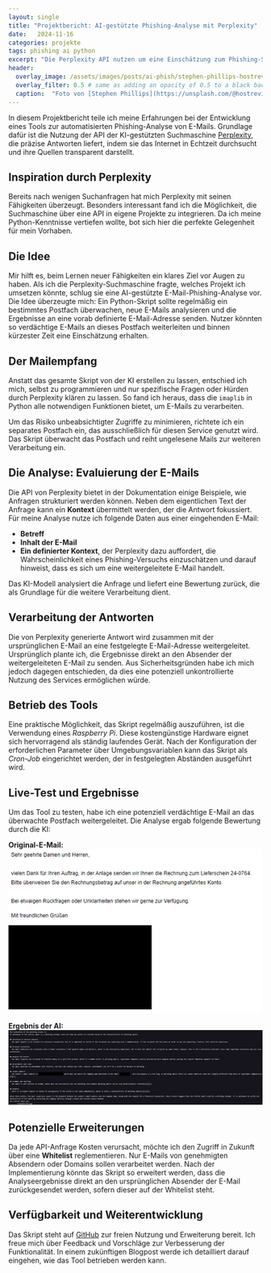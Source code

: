 ```yaml
---
layout: single
title: "Projektbericht: AI-gestützte Phishing-Analyse mit Perplexity"
date:   2024-11-16 
categories: projekte
tags: phishing ai python
excerpt: "Die Perplexity API nutzen um eine Einschätzung zum Phishing-Status einer Mail zu erhalten."
header:
  overlay_image: /assets/images/posts/ai-phish/stephen-phillips-hostreviews-co-uk-F8QgtxUc6-E-unsplash.jpg
  overlay_filter: 0.5 # same as adding an opacity of 0.5 to a black background
  caption:  "Foto von [Stephen Phillips](https://unsplash.com/@hostreviews?utm_content=creditCopyText&utm_medium=referral&utm_source=unsplash) auf [Unsplash](https://unsplash.com/photos/mail-icon-F8QgtxUc6-E?utm_content=creditCopyText&utm_medium=referral&utm_source=unsplash)"
---
```


In diesem Projektbericht teile ich meine Erfahrungen bei der Entwicklung eines Tools zur automatisierten Phishing-Analyse von E-Mails. Grundlage dafür ist die Nutzung der API der KI-gestützten Suchmaschine [Perplexity](https://www.perplexity.ai/), die präzise Antworten liefert, indem sie das Internet in Echtzeit durchsucht und ihre Quellen transparent darstellt.

## Inspiration durch Perplexity

Bereits nach wenigen Suchanfragen hat mich Perplexity mit seinen Fähigkeiten überzeugt. Besonders interessant fand ich die Möglichkeit, die Suchmaschine über eine API in eigene Projekte zu integrieren. Da ich meine Python-Kenntnisse vertiefen wollte, bot sich hier die perfekte Gelegenheit für mein Vorhaben.

## Die Idee

Mir hilft es, beim Lernen neuer Fähigkeiten ein klares Ziel vor Augen zu haben. Als ich die Perplexity-Suchmaschine fragte, welches Projekt ich umsetzen könnte, schlug sie eine AI-gestützte E-Mail-Phishing-Analyse vor. Die Idee überzeugte mich: Ein Python-Skript sollte regelmäßig ein bestimmtes Postfach überwachen, neue E-Mails analysieren und die Ergebnisse an eine vorab definierte E-Mail-Adresse senden. Nutzer könnten so verdächtige E-Mails an dieses Postfach weiterleiten und binnen kürzester Zeit eine Einschätzung erhalten.

## Der Mailempfang

Anstatt das gesamte Skript von der KI erstellen zu lassen, entschied ich mich, selbst zu programmieren und nur spezifische Fragen oder Hürden durch Perplexity klären zu lassen. So fand ich heraus, dass die `imaplib` in Python alle notwendigen Funktionen bietet, um E-Mails zu verarbeiten.

Um das Risiko unbeabsichtigter Zugriffe zu minimieren, richtete ich ein separates Postfach ein, das ausschließlich für diesen Service genutzt wird. Das Skript überwacht das Postfach und reiht ungelesene Mails zur weiteren Verarbeitung ein.

## Die Analyse: Evaluierung der E-Mails

Die API von Perplexity bietet in der Dokumentation einige Beispiele, wie Anfragen strukturiert werden können. Neben dem eigentlichen Text der Anfrage kann ein **Kontext** übermittelt werden, der die Antwort fokussiert. Für meine Analyse nutze ich folgende Daten aus einer eingehenden E-Mail:

- **Betreff**
- **Inhalt der E-Mail**
- **Ein definierter Kontext**, der Perplexity dazu auffordert, die Wahrscheinlichkeit eines Phishing-Versuchs einzuschätzen und darauf hinweist, dass es sich um eine weitergeleitete E-Mail handelt.

Das KI-Modell analysiert die Anfrage und liefert eine Bewertung zurück, die als Grundlage für die weitere Verarbeitung dient.

## Verarbeitung der Antworten

Die von Perplexity generierte Antwort wird zusammen mit der ursprünglichen E-Mail an eine festgelegte E-Mail-Adresse weitergeleitet. Ursprünglich plante ich, die Ergebnisse direkt an den Absender der weitergeleiteten E-Mail zu senden. Aus Sicherheitsgründen habe ich mich jedoch dagegen entschieden, da dies eine potenziell unkontrollierte Nutzung des Services ermöglichen würde.

## Betrieb des Tools

Eine praktische Möglichkeit, das Skript regelmäßig auszuführen, ist die Verwendung eines *Raspberry Pi*. Diese kostengünstige Hardware eignet sich hervorragend als ständig laufendes Gerät. Nach der Konfiguration der erforderlichen Parameter über Umgebungsvariablen kann das Skript als *Cron-Job* eingerichtet werden, der in festgelegten Abständen ausgeführt wird.

## Live-Test und Ergebnisse

Um das Tool zu testen, habe ich eine potenziell verdächtige E-Mail an das überwachte Postfach weitergeleitet. Die Analyse ergab folgende Bewertung durch die KI:

**Original-E-Mail:**  
[![Die ursprüngliche Mail die analysiert wurde](/assets/images/posts/ai-phish/mail.png)](/assets/images/posts/ai-phish/mail.png)

**Ergebnis der AI:**  
[![Die Einschätzung zum Phishing-Status von Perplexity](/assets/images/posts/ai-phish/response2.png)](/assets/images/posts/ai-phish/response2.png)


## Potenzielle Erweiterungen

Da jede API-Anfrage Kosten verursacht, möchte ich den Zugriff in Zukunft über eine **Whitelist** reglementieren. Nur E-Mails von genehmigten Absendern oder Domains sollen verarbeitet werden. Nach der Implementierung könnte das Skript so erweitert werden, dass die Analyseergebnisse direkt an den ursprünglichen Absender der E-Mail zurückgesendet werden, sofern dieser auf der Whitelist steht.

## Verfügbarkeit und Weiterentwicklung

Das Skript steht auf [GitHub](https://github.com/fourframes/perplexity-phish-check) zur freien Nutzung und Erweiterung bereit. Ich freue mich über Feedback und Vorschläge zur Verbesserung der Funktionalität. In einem zukünftigen Blogpost werde ich detailliert darauf eingehen, wie das Tool betrieben werden kann.
